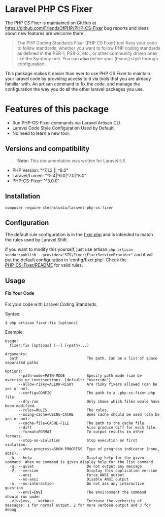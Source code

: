 # Laravel PHP CS Fixer

The PHP CS Fixer is maintained on GitHub at https://github.com/FriendsOfPHP/PHP-CS-Fixer
bug reports and ideas about new features are welcome there.

> The PHP Coding Standards Fixer (PHP CS Fixer) tool fixes your code to follow standards;
  whether you want to follow PHP coding standards as defined in the PSR-1, PSR-2, etc.,
  or other community driven ones like the Symfony one.
  You can **also** define your (teams) style through configuration.
  
This package makes it easier than ever to use PHP CS Fixer to maintain your laravel code by providing access to it via 
tools that you are already familiar with. An artisan command to fix the code, and manage the configuration the way you
do all the other laravel packages you use.

# Features of this package
* Run PHP-CS-Fixer commands via Laravel Artisan CLI.
* Laravel Code Style Configuration Used by Default.
* No need to learn a new tool.

## Versions and compatibility
> **Note:** This documentation was written for Laravel 5.5.
* PHP Version: "^7.1.3 || ^8.0"
* Laravel/Lumen: "^5.4|^6.0|^7.0|^8.0"
* PHP-CS-Fixer: "^3.0.0"

## Installation

```
composer require stechstudio/laravel-php-cs-fixer
```

## Configuration
The default rule configuration is in the [fixer.php](https://github.com/stechstudio/Laravel-PHP-CS-Fixer/blob/master/config/fixer.php) and is intended to match the rules used by Laravel Shift.

if you want to modify this yourself, just use artisan `php artisan vendor:publish --provider="STS\Fixer\FixerServiceProvider"` 
and it will put the default configuration in 'config/fixer.php'. Check the  
[PHP-CS-Fixer/README](https://github.com/FriendsOfPHP/PHP-CS-Fixer#usage) for valid rules.

## Usage
#### Fix Your Code
Fix your code with Laravel Coding Standards.

Syntax:
```
$ php artisan fixer:fix [options]
```

Example:
```
Usage:
  fixer:fix [options] [--] [<path>...]

Arguments:
  path                               The path. Can be a list of space separated paths

Options:
      --path-mode=PATH-MODE          Specify path mode (can be override or intersection). [default: "override"]
      --allow-risky=ALLOW-RISKY      Are risky fixers allowed (can be yes or no).
      --config=CONFIG                The path to a .php-cs-fixer.php file.
      --dry-run                      Only shows which files would have been modified.
      --rules=RULES                  The rules.
      --using-cache=USING-CACHE      Does cache should be used (can be yes or no).
      --cache-file=CACHE-FILE        The path to the cache file.
      --diff                         Also produce diff for each file.
      --format=FORMAT                To output results in other formats.
      --stop-on-violation            Stop execution on first violation.
      --show-progress=SHOW-PROGRESS  Type of progress indicator (none, dots).
  -h, --help                         Display help for the given command. When no command is given display help for the list command
  -q, --quiet                        Do not output any message
  -V, --version                      Display this application version
      --ansi                         Force ANSI output
      --no-ansi                      Disable ANSI output
  -n, --no-interaction               Do not ask any interactive question
      --env[=ENV]                    The environment the command should run under
  -v|vv|vvv, --verbose               Increase the verbosity of messages: 1 for normal output, 2 for more verbose output and 3 for debug
  
```
